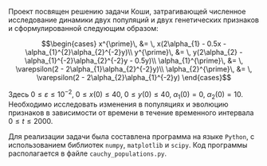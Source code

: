 Проект посвящен решению задачи Коши, затрагивающей численное исследование динамики двух популяций и двух генетических признаков и сформулированной следующим образом:

$$\begin{cases}
x^{\prime}\, &= \, x(2\alpha_{1} - 0.5x - \alpha_{1}^{2}\alpha_{2}^{-2}y)\\
y^{\prime}\, &= \, y(2\alpha_{2} - \alpha_{1}^{-2}\alpha_{2}^{-2}y - 0.5y)\\
\alpha_{1}^{\prime}\, &= \, \varepsilon(2 - 2\alpha_{1}\alpha_{2}^{-2}y)\\
\alpha_{2}^{\prime}\, &= \, \varepsilon(2 - 2\alpha_{2}\alpha_{1}^{-2}y)
\end{cases}$$

Здесь $0 \le \varepsilon \leqslant 10^{-2}, \; 0 \leqslant x(0) \leqslant 40, \; 0 \leqslant y(0) \leqslant 40, \; \alpha_{1}(0) = 0, \; \alpha_{2}(0) = 10$. Необходимо исследовать изменения в популяциях и эволюцию признаков в зависимости от времени в течение временного интервала $0 \leqslant t \leqslant 2000$.

Для реализации задачи была составлена программа на языке `Python`, с использованием библиотек `numpy`, `matplotlib` и `scipy`. Код программы располагается в файле `cauchy_populations.py`.